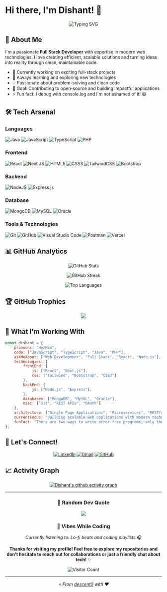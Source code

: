# Hi there, I'm Dishant! 👋

<div align="center">
  <img src="https://readme-typing-svg.herokuapp.com?font=Fira+Code&pause=1000&color=00D8FF&center=true&vCenter=true&width=435&lines=Full+Stack+Developer;MERN+Stack+Enthusiast;Problem+Solver;Code+Craftsman" alt="Typing SVG" />
</div>

## 🚀 About Me

I'm a passionate **Full Stack Developer** with expertise in modern web technologies. I love creating efficient, scalable solutions and turning ideas into reality through clean, maintainable code.

- 🔭 Currently working on exciting full-stack projects
- 🌱 Always learning and exploring new technologies
- 💡 Passionate about problem-solving and clean code
- 🎯 Goal: Contributing to open-source and building impactful applications
- ⚡ Fun fact: I debug with console.log and I'm not ashamed of it! 😄

## 🛠️ Tech Arsenal

### **Languages**
![Java](https://img.shields.io/badge/java-%23ED8B00.svg?style=for-the-badge&logo=openjdk&logoColor=white)
![JavaScript](https://img.shields.io/badge/javascript-%23323330.svg?style=for-the-badge&logo=javascript&logoColor=%23F7DF1E)
![TypeScript](https://img.shields.io/badge/typescript-%23007ACC.svg?style=for-the-badge&logo=typescript&logoColor=white)
![PHP](https://img.shields.io/badge/php-%23777BB4.svg?style=for-the-badge&logo=php&logoColor=white)

### **Frontend**
![React](https://img.shields.io/badge/react-%2320232a.svg?style=for-the-badge&logo=react&logoColor=%2361DAFB)
![Next JS](https://img.shields.io/badge/Next-black?style=for-the-badge&logo=next.js&logoColor=white)
![HTML5](https://img.shields.io/badge/html5-%23E34F26.svg?style=for-the-badge&logo=html5&logoColor=white)
![CSS3](https://img.shields.io/badge/css3-%231572B6.svg?style=for-the-badge&logo=css3&logoColor=white)
![TailwindCSS](https://img.shields.io/badge/tailwindcss-%2338B2AC.svg?style=for-the-badge&logo=tailwind-css&logoColor=white)
![Bootstrap](https://img.shields.io/badge/bootstrap-%238511FA.svg?style=for-the-badge&logo=bootstrap&logoColor=white)

### **Backend**
![NodeJS](https://img.shields.io/badge/node.js-6DA55F?style=for-the-badge&logo=node.js&logoColor=white)
![Express.js](https://img.shields.io/badge/express.js-%23404d59.svg?style=for-the-badge&logo=express&logoColor=%2361DAFB)

### **Database**
![MongoDB](https://img.shields.io/badge/MongoDB-%234ea94b.svg?style=for-the-badge&logo=mongodb&logoColor=white)
![MySQL](https://img.shields.io/badge/mysql-4479A1.svg?style=for-the-badge&logo=mysql&logoColor=white)
![Oracle](https://img.shields.io/badge/Oracle-F80000?style=for-the-badge&logo=oracle&logoColor=white)

### **Tools & Technologies**
![Git](https://img.shields.io/badge/git-%23F05033.svg?style=for-the-badge&logo=git&logoColor=white)
![GitHub](https://img.shields.io/badge/github-%23121011.svg?style=for-the-badge&logo=github&logoColor=white)
![Visual Studio Code](https://img.shields.io/badge/Visual%20Studio%20Code-0078d4.svg?style=for-the-badge&logo=visual-studio-code&logoColor=white)
![Postman](https://img.shields.io/badge/Postman-FF6C37?style=for-the-badge&logo=postman&logoColor=white)
![Vercel](https://img.shields.io/badge/vercel-%23000000.svg?style=for-the-badge&logo=vercel&logoColor=white)

## 📊 GitHub Analytics

<div align="center">
  
  ![GitHub Stats](https://github-readme-stats.vercel.app/api?username=descent0&theme=tokyonight&hide_border=true&include_all_commits=true&count_private=true)
  
  ![GitHub Streak](https://github-readme-streak-stats.herokuapp.com/?user=descent0&theme=tokyonight&hide_border=true)
  
  ![Top Languages](https://github-readme-stats.vercel.app/api/top-langs/?username=descent0&theme=tokyonight&hide_border=true&include_all_commits=true&count_private=true&layout=compact)

</div>

## 🏆 GitHub Trophies
<div align="center">
  
![](https://github-profile-trophy.vercel.app/?username=descent0&theme=tokyonight&no-frame=true&no-bg=false&margin-w=4)

</div>

## 💼 What I'm Working With

```javascript
const dishant = {
    pronouns: "He/Him",
    code: ["JavaScript", "TypeScript", "Java", "PHP"],
    askMeAbout: ["Web Development", "Full Stack", "React", "Node.js"],
    technologies: {
        frontEnd: {
            js: ["React", "Next.js"],
            css: ["Tailwind", "Bootstrap", "CSS3"]
        },
        backEnd: {
            js: ["Node.js", "Express"],
        },
        databases: ["MongoDB", "MySQL", "Oracle"],
        misc: ["Git", "REST APIs", "OAuth"]
    },
    architecture: ["Single Page Applications", "Microservices", "RESTful APIs"],
    currentFocus: "Building scalable web applications with modern technologies",
    funFact: "There are two ways to write error-free programs; only the third one works"
};
```

## 🤝 Let's Connect!

<div align="center">
  
[![LinkedIn](https://img.shields.io/badge/LinkedIn-%230077B5.svg?style=for-the-badge&logo=linkedin&logoColor=white)](https://www.linkedin.com/in/dishant0/)
[![Gmail](https://img.shields.io/badge/Gmail-D14836?style=for-the-badge&logo=gmail&logoColor=white)](mailto:rajputdishant891@gmail.com)
[![GitHub](https://img.shields.io/badge/GitHub-%23121011.svg?style=for-the-badge&logo=github&logoColor=white)](https://github.com/descent0)

</div>

## 📈 Activity Graph

<div align="center">
  
[![Dishant's github activity graph](https://github-readme-activity-graph.vercel.app/graph?username=descent0&theme=tokyo-night)](https://github.com/descent0)

</div>

---

<div align="center">
  
### 💭 Random Dev Quote
![](https://quotes-github-readme.vercel.app/api?type=horizontal&theme=tokyonight)

### 🎵 Vibes While Coding
*Currently listening to: Lo-fi beats and coding playlists* 🎧

**Thanks for visiting my profile! Feel free to explore my repositories and don't hesitate to reach out for collaborations or just a friendly chat about tech!** ✨

![Visitor Count](https://visitcount.itsvg.in/api?id=descent0&icon=2&color=6)

</div>

---

<div align="center">
  <i>⭐️ From <a href="https://github.com/descent0">descent0</a> with ❤️</i>
</div>

